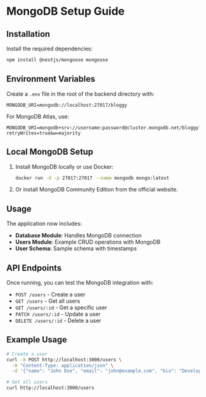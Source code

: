# MongoDB Setup Guide

## Installation

Install the required dependencies:

```bash
npm install @nestjs/mongoose mongoose
```

## Environment Variables

Create a `.env` file in the root of the backend directory with:

```
MONGODB_URI=mongodb://localhost:27017/bloggy
```

For MongoDB Atlas, use:
```
MONGODB_URI=mongodb+srv://username:password@cluster.mongodb.net/bloggy?retryWrites=true&w=majority
```

## Local MongoDB Setup

1. Install MongoDB locally or use Docker:
   ```bash
   docker run -d -p 27017:27017 --name mongodb mongo:latest
   ```

2. Or install MongoDB Community Edition from the official website.

## Usage

The application now includes:

- **Database Module**: Handles MongoDB connection
- **Users Module**: Example CRUD operations with MongoDB
- **User Schema**: Sample schema with timestamps

## API Endpoints

Once running, you can test the MongoDB integration with:

- `POST /users` - Create a user
- `GET /users` - Get all users
- `GET /users/:id` - Get a specific user
- `PATCH /users/:id` - Update a user
- `DELETE /users/:id` - Delete a user

## Example Usage

```bash
# Create a user
curl -X POST http://localhost:3000/users \
  -H "Content-Type: application/json" \
  -d '{"name": "John Doe", "email": "john@example.com", "bio": "Developer"}'

# Get all users
curl http://localhost:3000/users
``` 